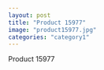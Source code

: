 ```yaml
---
layout: post
title: "Product 15977"
image: "product15977.jpg"
categories: "category1"
---
```

Product 15977
